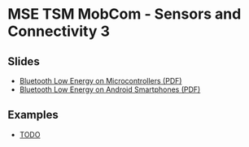 # MSE TSM MobCom - Sensors and Connectivity 3
## Slides
* [Bluetooth Low Energy on Microcontrollers (PDF)](http://)
* [Bluetooth Low Energy on Android Smartphones (PDF)](http://)

## Examples
* [TODO](Arduino/HelloWorld)
